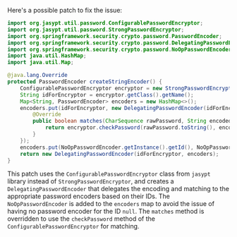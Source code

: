Here's a possible patch to fix the issue:

```java
import org.jasypt.util.password.ConfigurablePasswordEncryptor;
import org.jasypt.util.password.StrongPasswordEncryptor;
import org.springframework.security.crypto.password.PasswordEncoder;
import org.springframework.security.crypto.password.DelegatingPasswordEncoder;
import org.springframework.security.crypto.password.NoOpPasswordEncoder;
import java.util.HashMap;
import java.util.Map;

@java.lang.Override
protected PasswordEncoder createStringEncoder() {
    ConfigurablePasswordEncryptor encryptor = new StrongPasswordEncryptor();
    String idForEncryptor = encryptor.getClass().getName();
    Map<String, PasswordEncoder> encoders = new HashMap<>();
    encoders.put(idForEncryptor, new DelegatingPasswordEncoder(idForEncryptor, encoders) {
        @Override
        public boolean matches(CharSequence rawPassword, String encodedPassword) {
            return encryptor.checkPassword(rawPassword.toString(), encodedPassword);
        }
    });
    encoders.put(NoOpPasswordEncoder.getInstance().getId(), NoOpPasswordEncoder.getInstance());
    return new DelegatingPasswordEncoder(idForEncryptor, encoders);
}
```

This patch uses the `ConfigurablePasswordEncryptor` class from `jasypt` library instead of `StrongPasswordEncryptor`, and creates a `DelegatingPasswordEncoder` that delegates the encoding and matching to the appropriate password encoders based on their IDs. The `NoOpPasswordEncoder` is added to the `encoders` map to avoid the issue of having no password encoder for the ID `null`. The `matches` method is overridden to use the `checkPassword` method of the `ConfigurablePasswordEncryptor` for matching.